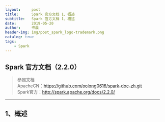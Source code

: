 ```yaml
---
layout:     post  
title:      Spark 官方文档 1、概述  
subtitle:   Spark 官方文档 1、概述  
date:       2019-05-20  
author:     岑晨  
header-img: img/post_spark_logo-trademark.png  
catalog: true  
tags:  
    - Spark  
---  
```

## Spark 官方文档（2.2.0）  
> 参照文档  
    ApacheCN：https://github.com/oolong0616/spark-doc-zh.git  
    Spark官方：http://spark.apache.org/docs/2.2.0/    
---
## 1、概述
